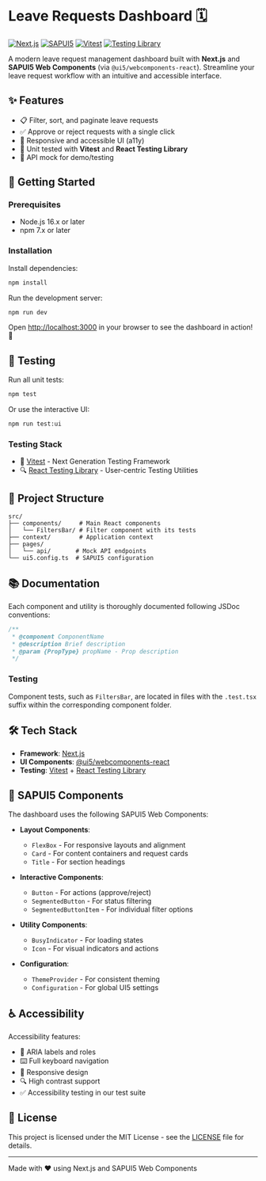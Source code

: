 # Leave Requests Dashboard 🗓️

[![Next.js](https://img.shields.io/badge/Next.js-black?style=flat-square&logo=next.js)](https://nextjs.org/)
[![SAPUI5](https://img.shields.io/badge/SAPUI5-0063B1?style=flat-square&logo=sap)](https://sap.github.io/ui5-webcomponents/)
[![Vitest](https://img.shields.io/badge/Vitest-729B1B?style=flat-square&logo=vitest)](https://vitest.dev/)
[![Testing Library](https://img.shields.io/badge/Testing_Library-E33332?style=flat-square&logo=testing-library)](https://testing-library.com/)

A modern leave request management dashboard built with **Next.js** and **SAPUI5 Web Components** (via `@ui5/webcomponents-react`). Streamline your leave request workflow with an intuitive and accessible interface.

## ✨ Features

- 📋 Filter, sort, and paginate leave requests
- ✅ Approve or reject requests with a single click
- 📱 Responsive and accessible UI (a11y)
- 🧪 Unit tested with **Vitest** and **React Testing Library**
- 🔄 API mock for demo/testing

## 🚀 Getting Started

### Prerequisites

- Node.js 16.x or later
- npm 7.x or later

### Installation

Install dependencies:
```bash
npm install
```

Run the development server:
```bash
npm run dev
```

Open [http://localhost:3000](http://localhost:3000) in your browser to see the dashboard in action! 🎉

## 🧪 Testing

Run all unit tests:
```bash
npm test
```

Or use the interactive UI:
```bash
npm run test:ui
```

### Testing Stack
- 🎯 [Vitest](https://vitest.dev/) - Next Generation Testing Framework
- 🔍 [React Testing Library](https://testing-library.com/docs/react-testing-library/intro/) - User-centric Testing Utilities

## 📁 Project Structure

```
src/
├── components/     # Main React components
│   └── FiltersBar/ # Filter component with its tests
├── context/        # Application context
├── pages/
│   └── api/       # Mock API endpoints
└── ui5.config.ts  # SAPUI5 configuration
```

## 📚 Documentation

Each component and utility is thoroughly documented following JSDoc conventions:

```typescript
/**
 * @component ComponentName
 * @description Brief description
 * @param {PropType} propName - Prop description
 */
```

### Testing

Component tests, such as `FiltersBar`, are located in files with the `.test.tsx` suffix within the corresponding component folder.

## 🛠️ Tech Stack

- **Framework**: [Next.js](https://nextjs.org/)
- **UI Components**: [@ui5/webcomponents-react](https://sap.github.io/ui5-webcomponents-react/)
- **Testing**: [Vitest](https://vitest.dev/) + [React Testing Library](https://testing-library.com/)

## 🎨 SAPUI5 Components

The dashboard uses the following SAPUI5 Web Components:

- **Layout Components**:
  - `FlexBox` - For responsive layouts and alignment
  - `Card` - For content containers and request cards
  - `Title` - For section headings

- **Interactive Components**:
  - `Button` - For actions (approve/reject)
  - `SegmentedButton` - For status filtering
  - `SegmentedButtonItem` - For individual filter options

- **Utility Components**:
  - `BusyIndicator` - For loading states
  - `Icon` - For visual indicators and actions

- **Configuration**:
  - `ThemeProvider` - For consistent theming
  - `Configuration` - For global UI5 settings

## ♿ Accessibility

Accessibility features:

- 🎯 ARIA labels and roles
- ⌨️ Full keyboard navigation
- 📱 Responsive design
- 🔍 High contrast support
- ✅ Accessibility testing in our test suite

## 📝 License

This project is licensed under the MIT License - see the [LICENSE](LICENSE) file for details.

---

Made with ❤️ using Next.js and SAPUI5 Web Components

